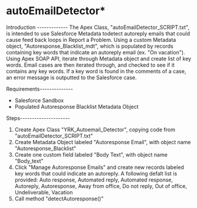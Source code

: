 # autoEmailDetector*

Introduction -------------
The Apex Class, "autoEmailDetector_SCRIPT.txt", is intended to use Salesforce Metadata todetect autoreply emails that could cause feed back loops in Report a Problem. Using a custom Metadata object, 
"Autoresponse_Blacklist_mdt", which is populated by records containing key words that indicate an autoreply email (ex. "On vacation"). Using Apex SOAP API, iterate through Metadata object and create
list of key words. Email cases are then iterated through, and checked to see if it contains any key words. If a key word is found in the comments of a case, an error message is outputted to the 
Salesforce case. 

Requirements--------------  
- Salesforce Sandbox
- Populated Autoresponse Blacklist Metadata Object

Steps---------------------
1) Create Apex Class "YRK_Autoemail_Detector", copying code from "autoEmailDetector_SCRIPT.txt" 
2) Create Metadata Object labeled "Autoresponse Email", with object name "Autoresponse_Blacklist"
3) Create one custom field labeled "Body Text", with object name "Body_text"
4) Click "Manage Autoresponse Emails" and create new records labeled key words that could indicate an autoreply. A following defalt list is provided: Auto response, Automated reply, Automated response, Autoreply, Autoresponse, Away from office, Do not reply, Out of office, Undeliverable, Vacation 
5) Call method "detectAutoresponse()" 
